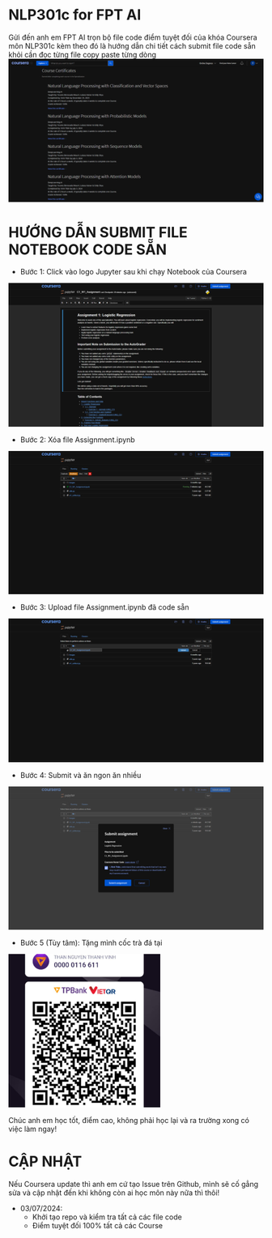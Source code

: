 # NLP301c for FPT AI
Gửi đến anh em FPT AI trọn bộ file code điểm tuyệt đối của khóa Coursera môn NLP301c kèm theo đó là hướng dẫn chi tiết cách submit file code sẵn khỏi cần đọc từng file copy paste từng dòng
<img src="https://github.com/vinhthanai/NLP301c/blob/main/images/Grade%20Achieved.png">


# HƯỚNG DẪN SUBMIT FILE NOTEBOOK CODE SẴN
- Bước 1: Click vào logo Jupyter sau khi chạy Notebook của Coursera
<img src="https://github.com/vinhthanai/NLP301c/blob/main/images/Step%201.png">

- Bước 2: Xóa file Assignment.ipynb
<img src="https://github.com/vinhthanai/NLP301c/blob/main/images/Step%202.png">

- Bước 3: Upload file Assignment.ipynb đã code sẵn
<img src="https://github.com/vinhthanai/NLP301c/blob/main/images/Step%203.png">

- Bước 4: Submit và ăn ngon ăn nhiều
<img src="https://github.com/vinhthanai/NLP301c/blob/main/images/Step%204.png">

- Bước 5 (Tùy tâm): Tặng mình cốc trà đá tại
<img src="https://github.com/vinhthanai/NLP301c/blob/main/images/Step%205.png" width="300">

Chúc anh em học tốt, điểm cao, không phải học lại và ra trường xong có việc làm ngay!


# CẬP NHẬT
Nếu Coursera update thì anh em cứ tạo Issue trên Github, mình sẽ cố gẳng sửa và cập nhật đến khi không còn ai học môn này nữa thì thôi!

- 03/07/2024:
  + Khởi tạo repo và kiểm tra tất cả các file code
  + Điểm tuyệt đối 100% tất cả các Course
